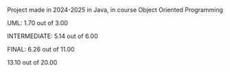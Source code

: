 Project made in 2024-2025 in Java, in course Object Oriented Programming

UML: 1.70 out of 3.00

INTERMEDIATE: 5.14 out of 6.00

FINAL: 6.26 out of 11.00

13.10 out of 20.00
